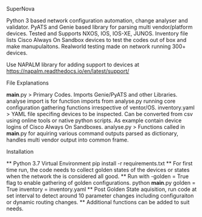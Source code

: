 SuperNova

Python 3 based network configuration automation, change analyser and validator.
PyATS and Genie based library for parsing multi vendor/platform devices. Tested and Supports NXOS, IOS, IOS-XE, JUNOS.
Inventory file lists Cisco Always On Sandbox devices to test the codes out of box and make manupulaitons.
Realworld testing made on network running 300+ devices.


Use NAPALM library for adding support to devices at https://napalm.readthedocs.io/en/latest/support/

File Explanations

__main__.py           >       Primary Codes. Imports Genie/PyATS and other Libraries. analyse import is for function imports from analyse.py running core configuration gathering functions irrespective of ventor/OS.
inventory.yaml        >       YAML file specifing devices to be inspected. Can be converted from csv using online tools or native python scripts. As example contain device logins of Cisco Always On Sandboxes.
analyse.py            >       Functions called in __main__.py for aquiring various command outputs parsed as dictionary, handles multi vendor output into common frame.


Installation

** Python 3.7 Virtual Environment
pip install -r requirements.txt
** For first time run, the code needs to collect golden states of the devices or states when the network the is considered all good.
** Run with -golden = True flag to enable gathering of golden configurations.
python __main__.py golden = True inventory = inventory.yaml
** Post Golden State aquisition, run code at set interval to detect around 10 parameter changes including configuraiton or dynamic routing changes.
** Additional functions can be added to suit needs.
